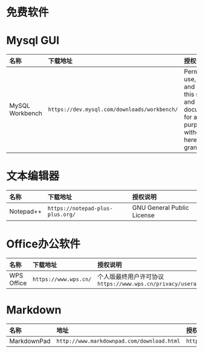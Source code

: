 # 免费软件

# Mysql GUI

|名称|下载地址|授权说明|
|:---|:---|:---|
|MySQL Workbench|`https://dev.mysql.com/downloads/workbench/`|Permission to use, modify, and distribute this software and its documentation for any purpose without fee is hereby granted|

# 文本编辑器

|名称|下载地址|授权说明|
|:---|:---|:---|
|Notepad++|`https://notepad-plus-plus.org/`|GNU General Public License|

# Office办公软件

|名称|下载地址|授权说明|
|:---|:---|:---|
|WPS Office|`https://www.wps.cn/`|个人版最终用户许可协议` https://www.wps.cn/privacy/useragreement/`|

# Markdown

|名称|地址|授权|
|:--|:--|:--|
|MarkdownPad|`http://www.markdownpad.com/download.html`|`http://www.markdownpad.com/privacy.html`|